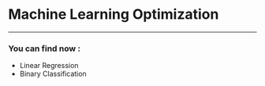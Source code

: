 # Machine Learning Optimization
--------------------------------

### You can find now :
- Linear Regression
- Binary Classification
